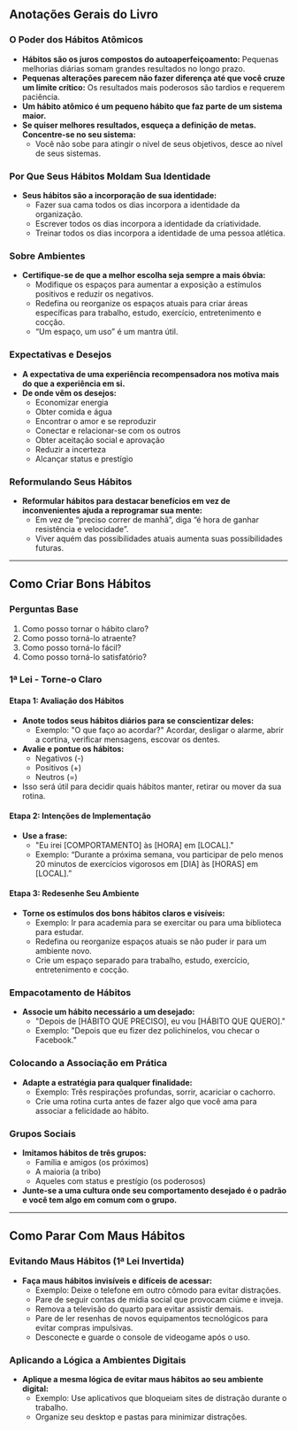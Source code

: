 
## Anotações Gerais do Livro

### O Poder dos Hábitos Atômicos
- **Hábitos são os juros compostos do autoaperfeiçoamento:** Pequenas melhorias diárias somam grandes resultados no longo prazo.
- **Pequenas alterações parecem não fazer diferença até que você cruze um limite crítico:** Os resultados mais poderosos são tardios e requerem paciência.
- **Um hábito atômico é um pequeno hábito que faz parte de um sistema maior.**
- **Se quiser melhores resultados, esqueça a definição de metas. Concentre-se no seu sistema:**
  - Você não sobe para atingir o nível de seus objetivos, desce ao nível de seus sistemas.

### Por Que Seus Hábitos Moldam Sua Identidade
- **Seus hábitos são a incorporação de sua identidade:**
  - Fazer sua cama todos os dias incorpora a identidade da organização.
  - Escrever todos os dias incorpora a identidade da criatividade.
  - Treinar todos os dias incorpora a identidade de uma pessoa atlética.

### Sobre Ambientes
- **Certifique-se de que a melhor escolha seja sempre a mais óbvia:**
  - Modifique os espaços para aumentar a exposição a estímulos positivos e reduzir os negativos.
  - Redefina ou reorganize os espaços atuais para criar áreas específicas para trabalho, estudo, exercício, entretenimento e cocção.
  - “Um espaço, um uso” é um mantra útil.

### Expectativas e Desejos
- **A expectativa de uma experiência recompensadora nos motiva mais do que a experiência em si.**
- **De onde vêm os desejos:**
  - Economizar energia
  - Obter comida e água
  - Encontrar o amor e se reproduzir
  - Conectar e relacionar-se com os outros
  - Obter aceitação social e aprovação
  - Reduzir a incerteza
  - Alcançar status e prestígio

### Reformulando Seus Hábitos
- **Reformular hábitos para destacar benefícios em vez de inconvenientes ajuda a reprogramar sua mente:**
  - Em vez de “preciso correr de manhã”, diga “é hora de ganhar resistência e velocidade”.
  - Viver aquém das possibilidades atuais aumenta suas possibilidades futuras.

---

## Como Criar Bons Hábitos

### Perguntas Base
1. Como posso tornar o hábito claro?
2. Como posso torná-lo atraente?
3. Como posso torná-lo fácil?
4. Como posso torná-lo satisfatório?

### 1ª Lei - Torne-o Claro

#### Etapa 1: Avaliação dos Hábitos
- **Anote todos seus hábitos diários para se conscientizar deles:**
  - Exemplo: "O que faço ao acordar?" Acordar, desligar o alarme, abrir a cortina, verificar mensagens, escovar os dentes.
- **Avalie e pontue os hábitos:**
  - Negativos (-)
  - Positivos (+)
  - Neutros (=)
- Isso será útil para decidir quais hábitos manter, retirar ou mover da sua rotina.

#### Etapa 2: Intenções de Implementação
- **Use a frase:**
  - "Eu irei [COMPORTAMENTO] às [HORA] em [LOCAL]."
  - Exemplo: “Durante a próxima semana, vou participar de pelo menos 20 minutos de exercícios vigorosos em [DIA] às [HORAS] em [LOCAL].”

#### Etapa 3: Redesenhe Seu Ambiente
- **Torne os estímulos dos bons hábitos claros e visíveis:**
  - Exemplo: Ir para academia para se exercitar ou para uma biblioteca para estudar.
  - Redefina ou reorganize espaços atuais se não puder ir para um ambiente novo.
  - Crie um espaço separado para trabalho, estudo, exercício, entretenimento e cocção.

### Empacotamento de Hábitos
- **Associe um hábito necessário a um desejado:**
  - "Depois de [HÁBITO QUE PRECISO], eu vou [HÁBITO QUE QUERO]."
  - Exemplo: "Depois que eu fizer dez polichinelos, vou checar o Facebook."

### Colocando a Associação em Prática
- **Adapte a estratégia para qualquer finalidade:**
  - Exemplo: Três respirações profundas, sorrir, acariciar o cachorro.
  - Crie uma rotina curta antes de fazer algo que você ama para associar a felicidade ao hábito.

### Grupos Sociais
- **Imitamos hábitos de três grupos:**
  - Família e amigos (os próximos)
  - A maioria (a tribo)
  - Aqueles com status e prestígio (os poderosos)
- **Junte-se a uma cultura onde seu comportamento desejado é o padrão e você tem algo em comum com o grupo.**

---

## Como Parar Com Maus Hábitos

### Evitando Maus Hábitos (1ª Lei Invertida)
- **Faça maus hábitos invisíveis e difíceis de acessar:**
  - Exemplo: Deixe o telefone em outro cômodo para evitar distrações.
  - Pare de seguir contas de mídia social que provocam ciúme e inveja.
  - Remova a televisão do quarto para evitar assistir demais.
  - Pare de ler resenhas de novos equipamentos tecnológicos para evitar compras impulsivas.
  - Desconecte e guarde o console de videogame após o uso.

### Aplicando a Lógica a Ambientes Digitais
- **Aplique a mesma lógica de evitar maus hábitos ao seu ambiente digital:**
  - Exemplo: Use aplicativos que bloqueiam sites de distração durante o trabalho.
  - Organize seu desktop e pastas para minimizar distrações.
